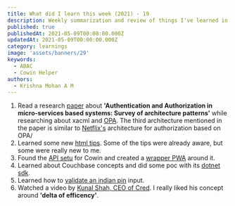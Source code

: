 ```yaml
---
title: What did I learn this week (2021) - 19
description: Weekly summarization and review of things I've learned in the second week of May 2021 
published: true
publishedAt: 2021-05-09T00:00:00.000Z
updatedAt: 2021-05-09T00:00:00.000Z
category: learnings
image: 'assets/banners/29'
keywords:    
  - ABAC
  - Cowin Helper
authors:
  - Krishna Mohan A M
---
```


1. Read a research [paper](https://arxiv.org/ftp/arxiv/papers/2009/2009.02114.pdf) about **'Authentication and Authorization in micro-services based systems: Survey of architecture patterns'** while researching about xacml and [OPA](https://www.openpolicyagent.org/). The third architecture mentioned in the paper is similar to [Netflix's](https://www.youtube.com/watch?v=R6tUNpRpdnY) architecture for authorization based on OPA/
2. Learned some new [html tips](https://markodenic.com/html-tips/). Some of the tips were already aware, but some were really new to me.
3. Found the [API setu](https://apisetu.gov.in/public/api/cowin#/) for Cowin and created a [wrapper PWA](https://cowin-helper.krishnamohan.dev/) around it.
4. Learned about Couchbase concepts and did some poc with its [dotnet sdk](https://docs.couchbase.com/dotnet-sdk/current/hello-world/overview.html).
5. Learned how to [validate an indian pin](https://stackoverflow.com/a/33865555/1520750) input.
6. Watched a video by [Kunal Shah, CEO of Cred](https://www.youtube.com/watch?v=4px19xzK7zI). I really liked his concept around **'delta of efficency'**.